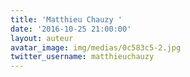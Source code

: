 ```yaml
---
title: 'Matthieu Chauzy '
date: '2016-10-25 21:00:00'
layout: auteur
avatar_image: img/medias/0c583c5-2.jpg
twitter_username: matthieuchauzy
---
```

